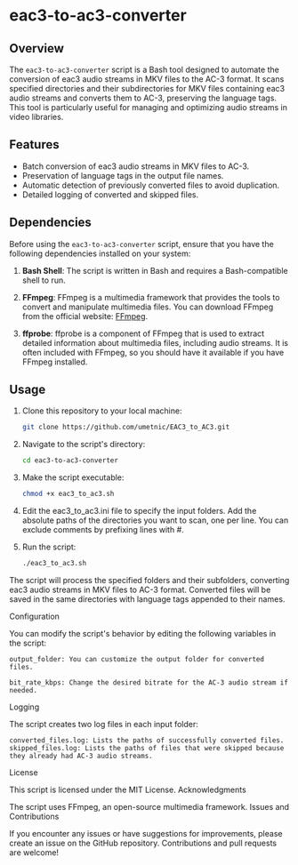 # eac3-to-ac3-converter

## Overview

The `eac3-to-ac3-converter` script is a Bash tool designed to automate the conversion of eac3 audio streams in MKV files to the AC-3 format. It scans specified directories and their subdirectories for MKV files containing eac3 audio streams and converts them to AC-3, preserving the language tags. This tool is particularly useful for managing and optimizing audio streams in video libraries.

## Features

- Batch conversion of eac3 audio streams in MKV files to AC-3.
- Preservation of language tags in the output file names.
- Automatic detection of previously converted files to avoid duplication.
- Detailed logging of converted and skipped files.

## Dependencies

Before using the `eac3-to-ac3-converter` script, ensure that you have the following dependencies installed on your system:

1. **Bash Shell**: The script is written in Bash and requires a Bash-compatible shell to run.

2. **FFmpeg**: FFmpeg is a multimedia framework that provides the tools to convert and manipulate multimedia files. You can download FFmpeg from the official website: [FFmpeg](https://www.ffmpeg.org/download.html).

3. **ffprobe**: ffprobe is a component of FFmpeg that is used to extract detailed information about multimedia files, including audio streams. It is often included with FFmpeg, so you should have it available if you have FFmpeg installed.

## Usage

1. Clone this repository to your local machine:

   ```bash
   git clone https://github.com/umetnic/EAC3_to_AC3.git

2. Navigate to the script's directory:
   ```bash
   cd eac3-to-ac3-converter

3. Make the script executable:
   ```bash
   chmod +x eac3_to_ac3.sh

4. Edit the eac3_to_ac3.ini file to specify the input folders. Add the absolute paths of the directories you want to scan, one per line. You can exclude comments by prefixing lines with #.

5. Run the script:
   ```bash
   ./eac3_to_ac3.sh

The script will process the specified folders and their subfolders, converting eac3 audio streams in MKV files to AC-3 format. Converted files will be saved in the same directories with language tags appended to their names.

Configuration

You can modify the script's behavior by editing the following variables in the script:

    output_folder: You can customize the output folder for converted files.

    bit_rate_kbps: Change the desired bitrate for the AC-3 audio stream if needed.

Logging

The script creates two log files in each input folder:

    converted_files.log: Lists the paths of successfully converted files.
    skipped_files.log: Lists the paths of files that were skipped because they already had AC-3 audio streams.

License

This script is licensed under the MIT License.
Acknowledgments

The script uses FFmpeg, an open-source multimedia framework.
Issues and Contributions

If you encounter any issues or have suggestions for improvements, please create an issue on the GitHub repository. Contributions and pull requests are welcome!
